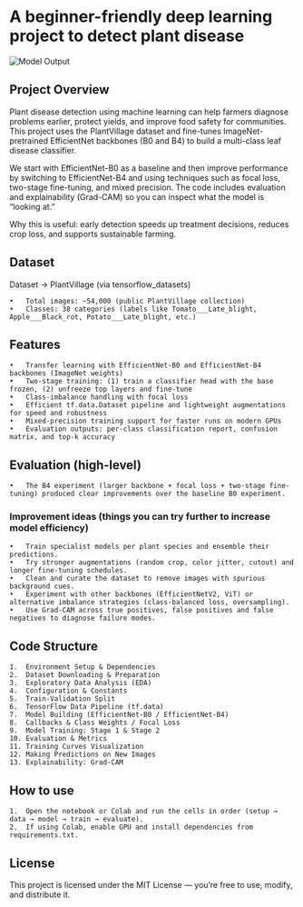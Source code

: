 # A beginner-friendly deep learning project to detect plant disease

![Model Output](https://github.com/debabratapruseth/plant-disease-ai/blob/main/PlantVillage%20Illustration.png)

## Project Overview

Plant disease detection using machine learning can help farmers diagnose problems earlier, protect yields, and improve food safety for communities. This project uses the PlantVillage dataset and fine-tunes ImageNet-pretrained EfficientNet backbones (B0 and B4) to build a multi-class leaf disease classifier.

We start with EfficientNet-B0 as a baseline and then improve performance by switching to EfficientNet-B4 and using techniques such as focal loss, two-stage fine-tuning, and mixed precision. The code includes evaluation and explainability (Grad-CAM) so you can inspect what the model is “looking at.”

Why this is useful: early detection speeds up treatment decisions, reduces crop loss, and supports sustainable farming.


## Dataset

Dataset → PlantVillage (via tensorflow_datasets)

	•	Total images: ~54,000 (public PlantVillage collection)
	•	Classes: 38 categories (labels like Tomato___Late_blight, Apple___Black_rot, Potato___Late_blight, etc.)



## Features

	•	Transfer learning with EfficientNet-B0 and EfficientNet-B4 backbones (ImageNet weights)
	•	Two-stage training: (1) train a classifier head with the base frozen, (2) unfreeze top layers and fine-tune
	•	Class-imbalance handling with focal loss
	•	Efficient tf.data.Dataset pipeline and lightweight augmentations for speed and robustness
	•	Mixed-precision training support for faster runs on modern GPUs
	•	Evaluation outputs: per-class classification report, confusion matrix, and top-k accuracy


## Evaluation (high-level)

	•	The B4 experiment (larger backbone + focal loss + two-stage fine-tuning) produced clear improvements over the baseline B0 experiment.

 ### Improvement ideas (things you can try further to increase model efficiency)
 
	•	Train specialist models per plant species and ensemble their predictions.
	•	Try stronger augmentations (random crop, color jitter, cutout) and longer fine-tuning schedules.
	•	Clean and curate the dataset to remove images with spurious background cues.
	•	Experiment with other backbones (EfficientNetV2, ViT) or alternative imbalance strategies (class-balanced loss, oversampling).
	•	Use Grad-CAM across true positives, false positives and false negatives to diagnose failure modes.

## Code Structure

	1.	Environment Setup & Dependencies
	2.	Dataset Downloading & Preparation
	3.	Exploratory Data Analysis (EDA)
	4.	Configuration & Constants
	5.	Train-Validation Split
	6.	TensorFlow Data Pipeline (tf.data)
	7.	Model Building (EfficientNet-B0 / EfficientNet-B4)
	8.	Callbacks & Class Weights / Focal Loss
	9.	Model Training: Stage 1 & Stage 2
	10.	Evaluation & Metrics
	11.	Training Curves Visualization
	12.	Making Predictions on New Images
	13.	Explainability: Grad-CAM


## How to use
	1.	Open the notebook or Colab and run the cells in order (setup → data → model → train → evaluate).
	2.	If using Colab, enable GPU and install dependencies from requirements.txt.


## License

This project is licensed under the MIT License — you’re free to use, modify, and distribute it.

